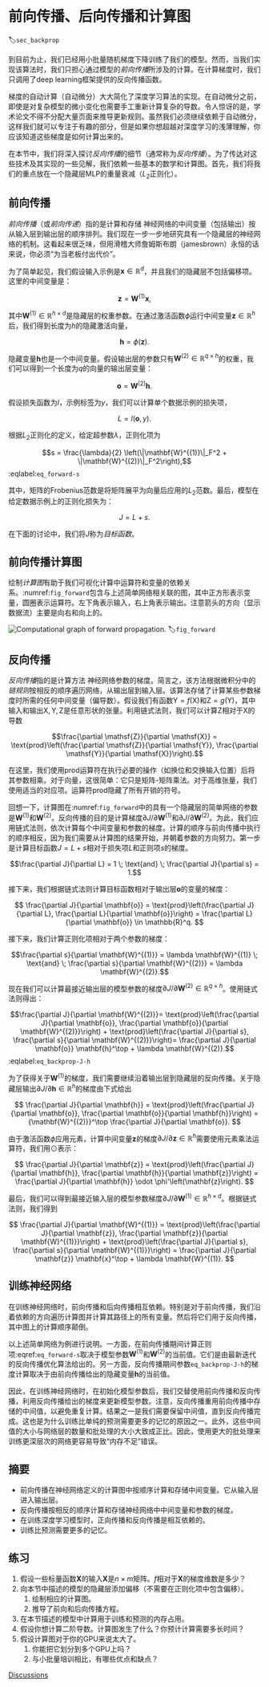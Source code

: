 # 前向传播、后向传播和计算图
:label:`sec_backprop`

到目前为止，我们已经用小批量随机梯度下降训练了我们的模型。然而，当我们实现该算法时，我们只担心通过模型的*前向传播*所涉及的计算。在计算梯度时，我们只调用了deep learning框架提供的反向传播函数。

梯度的自动计算（自动微分）大大简化了深度学习算法的实现。在自动微分之前，即使是对复杂模型的微小变化也需要手工重新计算复杂的导数。令人惊讶的是，学术论文不得不分配大量页面来推导更新规则。虽然我们必须继续依赖于自动微分，这样我们就可以专注于有趣的部分，但是如果你想超越对深度学习的浅薄理解，你应该知道这些梯度是如何计算出来的。

在本节中，我们将深入探讨*反向传播*的细节（通常称为*反向传播*）。为了传达对这些技术及其实现的一些见解，我们依赖一些基本的数学和计算图。首先，我们将我们的重点放在一个隐藏层MLP的重量衰减（$L_2$正则化）。

## 前向传播

*前向传播*（或*前向传递*）指的是计算和存储
神经网络的中间变量（包括输出）按从输入层到输出层的顺序排列。我们现在一步一步地研究具有一个隐藏层的神经网络的机制。这看起来很乏味，但用滑稽大师詹姆斯布朗（jamesbrown）永恒的话来说，你必须“为当老板付出代价”。

为了简单起见，我们假设输入示例是$\mathbf{x}\in \mathbb{R}^d$，并且我们的隐藏层不包括偏移项。这里的中间变量是：

$$\mathbf{z}= \mathbf{W}^{(1)} \mathbf{x},$$

其中$\mathbf{W}^{(1)} \in \mathbb{R}^{h \times d}$是隐藏层的权重参数。在通过激活函数$\phi$运行中间变量$\mathbf{z}\in \mathbb{R}^h$后，我们得到长度为$h$的隐藏激活向量，

$$\mathbf{h}= \phi (\mathbf{z}).$$

隐藏变量$\mathbf{h}$也是一个中间变量。假设输出层的参数只有$\mathbf{W}^{(2)} \in \mathbb{R}^{q \times h}$的权重，我们可以得到一个长度为$q$的向量的输出层变量：

$$\mathbf{o}= \mathbf{W}^{(2)} \mathbf{h}.$$

假设损失函数为$l$，示例标签为$y$，我们可以计算单个数据示例的损失项，

$$L = l(\mathbf{o}, y).$$

根据$L_2$正则化的定义，给定超参数$\lambda$，正则化项为

$$s = \frac{\lambda}{2} \left(\|\mathbf{W}^{(1)}\|_F^2 + \|\mathbf{W}^{(2)}\|_F^2\right),$$
:eqlabel:`eq_forward-s`

其中，矩阵的Frobenius范数是将矩阵展平为向量后应用的$L_2$范数。最后，模型在给定数据示例上的正则化损失为：

$$J = L + s.$$

在下面的讨论中，我们将$J$称为*目标函数*。

## 前向传播计算图

绘制*计算图*有助于我们可视化计算中运算符和变量的依赖关系。:numref:`fig_forward`包含与上述简单网络相关联的图，其中正方形表示变量，圆圈表示运算符。左下角表示输入，右上角表示输出。注意箭头的方向（显示数据流）主要是向右和向上的。

![Computational graph of forward propagation.](../img/forward.svg)
:label:`fig_forward`

## 反向传播

*反向传播*指的是计算方法
神经网络参数的梯度。简言之，该方法根据微积分中的*链规则*按相反的顺序遍历网络，从输出层到输入层。该算法存储了计算某些参数梯度时所需的任何中间变量（偏导数）。假设我们有函数$\mathsf{Y}=f(\mathsf{X})$和$\mathsf{Z}=g(\mathsf{Y})$，其中输入和输出$\mathsf{X}, \mathsf{Y}, \mathsf{Z}$是任意形状的张量。利用链式法则，我们可以计算$\mathsf{Z}$相对于$\mathsf{X}$的导数

$$\frac{\partial \mathsf{Z}}{\partial \mathsf{X}} = \text{prod}\left(\frac{\partial \mathsf{Z}}{\partial \mathsf{Y}}, \frac{\partial \mathsf{Y}}{\partial \mathsf{X}}\right).$$

在这里，我们使用$\text{prod}$运算符在执行必要的操作（如换位和交换输入位置）后将其参数相乘。对于向量，这很简单：它只是矩阵-矩阵乘法。对于高维张量，我们使用适当的对应项。运算符$\text{prod}$隐藏了所有开销的符号。

回想一下，计算图在:numref:`fig_forward`中的具有一个隐藏层的简单网络的参数是$\mathbf{W}^{(1)}$和$\mathbf{W}^{(2)}$。反向传播的目的是计算梯度$\partial J/\partial \mathbf{W}^{(1)}$和$\partial J/\partial \mathbf{W}^{(2)}$。为此，我们应用链式法则，依次计算每个中间变量和参数的梯度。计算的顺序与前向传播中执行的顺序相反，因为我们需要从计算图的结果开始，并朝着参数的方向努力。第一步是计算目标函数$J=L+s$相对于损失项$L$和正则项$s$的梯度。

$$\frac{\partial J}{\partial L} = 1 \; \text{and} \; \frac{\partial J}{\partial s} = 1.$$

接下来，我们根据链式法则计算目标函数相对于输出层$\mathbf{o}$的变量的梯度：

$$
\frac{\partial J}{\partial \mathbf{o}}
= \text{prod}\left(\frac{\partial J}{\partial L}, \frac{\partial L}{\partial \mathbf{o}}\right)
= \frac{\partial L}{\partial \mathbf{o}}
\in \mathbb{R}^q.
$$

接下来，我们计算正则化项相对于两个参数的梯度：

$$\frac{\partial s}{\partial \mathbf{W}^{(1)}} = \lambda \mathbf{W}^{(1)}
\; \text{and} \;
\frac{\partial s}{\partial \mathbf{W}^{(2)}} = \lambda \mathbf{W}^{(2)}.$$

现在我们可以计算最接近输出层的模型参数的梯度$\partial J/\partial \mathbf{W}^{(2)} \in \mathbb{R}^{q \times h}$。使用链式法则得出：

$$\frac{\partial J}{\partial \mathbf{W}^{(2)}}= \text{prod}\left(\frac{\partial J}{\partial \mathbf{o}}, \frac{\partial \mathbf{o}}{\partial \mathbf{W}^{(2)}}\right) + \text{prod}\left(\frac{\partial J}{\partial s}, \frac{\partial s}{\partial \mathbf{W}^{(2)}}\right)= \frac{\partial J}{\partial \mathbf{o}} \mathbf{h}^\top + \lambda \mathbf{W}^{(2)}.$$
:eqlabel:`eq_backprop-J-h`

为了获得关于$\mathbf{W}^{(1)}$的梯度，我们需要继续沿着输出层到隐藏层的反向传播。关于隐藏层输出$\partial J/\partial \mathbf{h} \in \mathbb{R}^h$的梯度由下式给出

$$
\frac{\partial J}{\partial \mathbf{h}}
= \text{prod}\left(\frac{\partial J}{\partial \mathbf{o}}, \frac{\partial \mathbf{o}}{\partial \mathbf{h}}\right)
= {\mathbf{W}^{(2)}}^\top \frac{\partial J}{\partial \mathbf{o}}.
$$

由于激活函数$\phi$应用元素，计算中间变量$\mathbf{z}$的梯度$\partial J/\partial \mathbf{z} \in \mathbb{R}^h$需要使用元素乘法运算符，我们用$\odot$表示：

$$
\frac{\partial J}{\partial \mathbf{z}}
= \text{prod}\left(\frac{\partial J}{\partial \mathbf{h}}, \frac{\partial \mathbf{h}}{\partial \mathbf{z}}\right)
= \frac{\partial J}{\partial \mathbf{h}} \odot \phi'\left(\mathbf{z}\right).
$$

最后，我们可以得到最接近输入层的模型参数梯度$\partial J/\partial \mathbf{W}^{(1)} \in \mathbb{R}^{h \times d}$。根据链式法则，我们得到

$$
\frac{\partial J}{\partial \mathbf{W}^{(1)}}
= \text{prod}\left(\frac{\partial J}{\partial \mathbf{z}}, \frac{\partial \mathbf{z}}{\partial \mathbf{W}^{(1)}}\right) + \text{prod}\left(\frac{\partial J}{\partial s}, \frac{\partial s}{\partial \mathbf{W}^{(1)}}\right)
= \frac{\partial J}{\partial \mathbf{z}} \mathbf{x}^\top + \lambda \mathbf{W}^{(1)}.
$$

## 训练神经网络

在训练神经网络时，前向传播和后向传播相互依赖。特别是对于前向传播，我们沿着依赖的方向遍历计算图并计算其路径上的所有变量。然后将它们用于反向传播，其中图上的计算顺序颠倒。

以上述简单网络为例进行说明。一方面，在前向传播期间计算正则项:eqref:`eq_forward-s`取决于模型参数$\mathbf{W}^{(1)}$和$\mathbf{W}^{(2)}$的当前值。它们是由最新迭代的反向传播优化算法给出的。另一方面，反向传播期间参数`eq_backprop-J-h`的梯度计算取决于由前向传播给出的隐藏变量$\mathbf{h}$的当前值。

因此，在训练神经网络时，在初始化模型参数后，我们交替使用前向传播和反向传播，利用反向传播给出的梯度来更新模型参数。注意，反向传播重用前向传播中存储的中间值，以避免重复计算。结果之一是我们需要保留中间值，直到反向传播完成。这也是为什么训练比单纯的预测需要更多的记忆的原因之一。此外，这些中间值的大小与网络层的数量和批处理的大小大致成正比。因此，使用更大的批处理来训练更深层次的网络更容易导致“内存不足”错误。

## 摘要

* 前向传播在神经网络定义的计算图中按顺序计算和存储中间变量。它从输入层进入输出层。
* 反向传播按相反的顺序计算和存储神经网络中中间变量和参数的梯度。
* 在训练深度学习模型时，正向传播和反向传播是相互依赖的。
* 训练比预测需要更多的记忆。

## 练习

1. 假设一些标量函数$\mathbf{X}$的输入$\mathbf{X}$是$n \times m$矩阵。$f$相对于$\mathbf{X}$的梯度维数是多少？
1. 向本节中描述的模型的隐藏层添加偏移（不需要在正则化项中包含偏移）。
    1. 绘制相应的计算图。
    1. 推导了前向和后向传播方程。
1. 在本节描述的模型中计算用于训练和预测的内存占用。
1. 假设你想计算二阶导数。计算图发生了什么？你预计计算需要多长时间？
1. 假设计算图对于你的GPU来说太大了。
    1. 你能把它划分到多个GPU上吗？
    1. 与小批量培训相比，有哪些优点和缺点？

[Discussions](https://discuss.d2l.ai/t/102)
